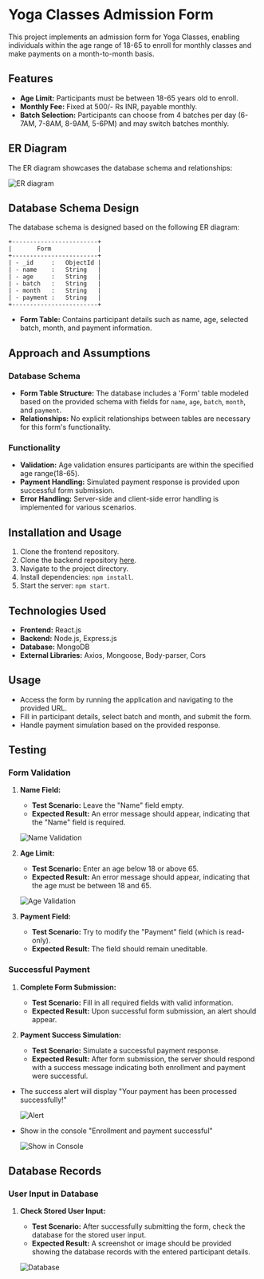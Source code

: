 # Yoga Classes Admission Form

This project implements an admission form for Yoga Classes, enabling individuals within the age range of 18-65 to enroll for monthly classes and make payments on a month-to-month basis.

## Features

- **Age Limit:** Participants must be between 18-65 years old to enroll.
- **Monthly Fee:** Fixed at 500/- Rs INR, payable monthly.
- **Batch Selection:** Participants can choose from 4 batches per day (6-7AM, 7-8AM, 8-9AM, 5-6PM) and may switch batches monthly.

## ER Diagram

The ER diagram showcases the database schema and relationships:



   ![ER diagram](./images/ER.jpg)

## Database Schema Design
The database schema is designed based on the following ER diagram:

    +------------------------+
    |       Form             |
    +------------------------+
    | - _id     :   ObjectId |
    | - name    :   String   |
    | - age     :   String   |
    | - batch   :   String   |
    | - month   :   String   | 
    | - payment :   String   |
    +------------------------+

- **Form Table:** Contains participant details such as name, age, selected batch, month, and payment information.

## Approach and Assumptions

### Database Schema
- **Form Table Structure:** The database includes a 'Form' table modeled based on the provided schema with fields for `name`, `age`, `batch`, `month`, and `payment`.
- **Relationships:** No explicit relationships between tables are necessary for this form's functionality.

### Functionality
- **Validation:** Age validation ensures participants are within the specified age range(18-65).
- **Payment Handling:** Simulated payment response is provided upon successful form submission.
- **Error Handling:** Server-side and client-side error handling is implemented for various scenarios.

## Installation and Usage

1. Clone the frontend repository.
2. Clone the backend repository [here](https://github.com/yuvithakur007/yoga-back).
3. Navigate to the project directory.
4. Install dependencies: `npm install`.
5. Start the server: `npm start`.

## Technologies Used

- **Frontend:** React.js
- **Backend:** Node.js, Express.js
- **Database:** MongoDB
- **External Libraries:** Axios, Mongoose, Body-parser, Cors

## Usage

- Access the form by running the application and navigating to the provided URL.
- Fill in participant details, select batch and month, and submit the form.
- Handle payment simulation based on the provided response.


## Testing

### Form Validation

1. **Name Field:**
   - **Test Scenario:** Leave the "Name" field empty.
   - **Expected Result:** An error message should appear, indicating that the "Name" field is required.
   
   ![Name Validation](./images/name.png)

2. **Age Limit:**
   - **Test Scenario:** Enter an age below 18 or above 65.
   - **Expected Result:** An error message should appear, indicating that the age must be between 18 and 65.

    ![Age Validation](./images/age.png)


3. **Payment Field:**
   - **Test Scenario:** Try to modify the "Payment" field (which is read-only).
   - **Expected Result:** The field should remain uneditable.

### Successful Payment

1. **Complete Form Submission:**
   - **Test Scenario:** Fill in all required fields with valid information.
   - **Expected Result:** Upon successful form submission, an alert should appear.


2. **Payment Success Simulation:**
   - **Test Scenario:** Simulate a successful payment response.
   - **Expected Result:** After form submission, the server should respond with a success message indicating both enrollment and payment were successful.

- The success alert will display "Your payment has been processed successfully!"

    ![Alert](./images/alert.png)
- Show in the console "Enrollment and payment successful"

    ![Show in Console](./images/console.png)


## Database Records

### User Input in Database

1. **Check Stored User Input:**
   - **Test Scenario:** After successfully submitting the form, check the database for the stored user input.
   - **Expected Result:** A screenshot or image should be provided showing the database records with the entered participant details.

   ![Database](./images/Data.png)
